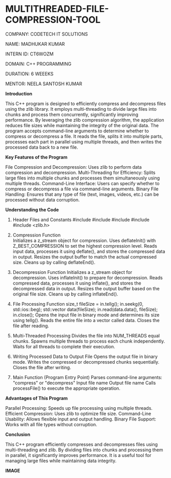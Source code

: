 # MULTITHREADED-FILE-COMPRESSION-TOOL

COMPANY: CODETECH IT SOLUTIONS

NAME: MADHUKAR KUMAR

INTERN ID: CT6WOZM

DOMAIN: C++ PROGRAMMING

DURATION: 6 WEEEKS

MENTOR: NEELA SANTOSH KUMAR

**Introduction**

This C++ program is designed to efficiently compress and decompress files using the zlib library. It employs multi-threading to divide large files into chunks and process them concurrently, significantly improving performance. By leveraging the zlib compression algorithm, the application reduces file sizes while maintaining the integrity of the original data.
The program accepts command-line arguments to determine whether to compress or decompress a file. It reads the file, splits it into multiple parts, processes each part in parallel using multiple threads, and then writes the processed data back to a new file.

**Key Features of the Program**

File Compression and Decompression: Uses zlib to perform data compression and decompression.
Multi-Threading for Efficiency: Splits large files into multiple chunks and processes them simultaneously using multiple threads.
Command-Line Interface: Users can specify whether to compress or decompress a file via command-line arguments.
Binary File Handling: Ensures that any type of file (text, images, videos, etc.) can be processed without data corruption.

**Understanding the Code**

1. Header Files and Constants
#include <iostream>
#include <fstream>
#include <vector>
#include <thread>
#include <zlib.h>

3. Compression Function   
Initializes a z_stream object for compression.
Uses deflateInit() with Z_BEST_COMPRESSION to set the highest compression level.
Reads input data, processes it using deflate(), and stores the compressed data in output.
Resizes the output buffer to match the actual compressed size.
Cleans up by calling deflateEnd().

6. Decompression Function
Initializes a z_stream object for decompression.
Uses inflateInit() to prepare for decompression.
Reads compressed data, processes it using inflate(), and stores the decompressed data in output.
Resizes the output buffer based on the original file size.
Cleans up by calling inflateEnd().

8. File Processing Function
    size_t fileSize = in.tellg();
    in.seekg(0, std::ios::beg);
    std::vector<char> data(fileSize);
    in.read(data.data(), fileSize);
    in.close();
Opens the input file in binary mode and determines its size using tellg().
Reads the entire file into a vector called data.
Closes the file after reading.

10. Multi-Threaded Processing
Divides the file into NUM_THREADS equal chunks.
Spawns multiple threads to process each chunk independently.
Waits for all threads to complete their execution.

12. Writing Processed Data to Output File
Opens the output file in binary mode.
Writes the compressed or decompressed chunks sequentially.
Closes the file after writing.

14. Main Function (Program Entry Point)
Parses command-line arguments:
"compress" or "decompress"
Input file name
Output file name
Calls processFile() to execute the appropriate operation.

**Advantages of This Program**

Parallel Processing: Speeds up file processing using multiple threads.
Efficient Compression: Uses zlib to optimize file size.
Command-Line Usability: Allows flexible input and output handling.
Binary File Support: Works with all file types without corruption.

**Conclusion**

This C++ program efficiently compresses and decompresses files using multi-threading and zlib. By dividing files into chunks and processing them in parallel, it significantly improves performance. It is a useful tool for managing large files while maintaining data integrity.

**IMAGE**








